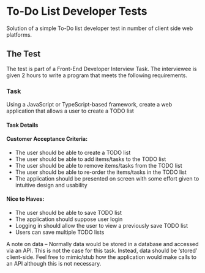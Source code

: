 # To-Do List Developer Tests
Solution of a simple To-Do list developer test in number of client side web platforms.


## The Test
The test is part of a Front-End Developer Interview Task. The interviewee is given 2 hours to write a program that meets the following requirements.

### Task
Using a JavaScript or TypeScript-based framework, create a web application that allows a user to create a TODO list

#### Task Details

#### Customer Acceptance Criteria:
- The user should be able to create a TODO list
- The user should be able to add items/tasks to the TODO list
- The user should be able to remove items/tasks from the TODO list
- The user should be able to re-order the items/tasks in the TODO list
- The application should be presented on screen with some effort given to intuitive design and usability

#### Nice to Haves:
- The user should be able to save TODO list
- The application should suppose user login
- Logging in should allow the user to view a previously save TODO list
- Users can save multiple TODO lists

A note on data – Normally data would be stored in a database and accessed via an API. This is not the case for this task. Instead, data should be ‘stored’ client-side. Feel free to mimic/stub how the application would make calls to an API although this is not necessary.